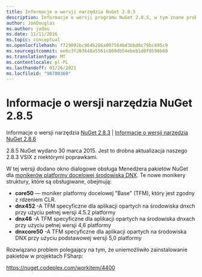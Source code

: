 ```yaml
---
title: Informacje o wersji narzędzia NuGet 2.8.5
description: Informacje o wersji programu NuGet 2.8.5, w tym znane problemy, poprawki błędów, dodane funkcje i DCR.
author: JonDouglas
ms.author: jodou
ms.date: 11/11/2016
ms.topic: conceptual
ms.openlocfilehash: f729092bc964b286a007564bd3bbd8c79bc895c9
ms.sourcegitcommit: ee6c3f203648a5561c809db54ebeb1d0f0598b68
ms.translationtype: MT
ms.contentlocale: pl-PL
ms.lasthandoff: 01/26/2021
ms.locfileid: "98780360"
---
```

# <a name="nuget-285-release-notes"></a>Informacje o wersji narzędzia NuGet 2.8.5

Informacje o wersji narzędzia [NuGet 2.8.3](../release-notes/nuget-2.8.3.md)  |  [Informacje o wersji narzędzia NuGet 2.8.6](../release-notes/nuget-2.8.6.md)

2.8.5 NuGet wydano 30 marca 2015. Jest to drobna aktualizacja naszego 2.8.3 VSIX z niektórymi poprawkami.

W tej wersji dodano okno dialogowe obsługa Menedżera pakietów NuGet dla [monikerów platformy docelowej środowiska DNX](https://github.com/aspnet/dnx).  Te nowe monikery struktury, które są obsługiwane, obejmują:

* **core50** — moniker platformy docelowej "Base" (TFM), który jest zgodny z rdzeniem CLR.
* **dnx452** -A TFM specyficzne dla aplikacji opartych na środowiska dnxch przy użyciu pełnej wersji 4.5.2 platformy
* **dnx46** -A TFM specyficzne dla aplikacji opartych na środowiska dnxach przy użyciu pełnej wersji 4,6 platformy
* **dnxcore50** -A TFM specyficzne dla aplikacji opartych na środowiska DNX przy użyciu podstawowej wersji 5,0 platformy

Rozwiązano problem polegający na tym, że uniemożliwiło zainstalowanie pakietów w projektach FSharp:

https://nuget.codeplex.com/workitem/4400
